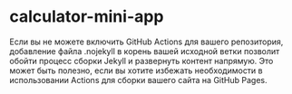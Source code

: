 # calculator-mini-app
Если вы не можете включить GitHub Actions для вашего репозитория, добавление файла .nojekyll в корень вашей исходной ветки позволит обойти процесс сборки Jekyll и развернуть контент напрямую. Это может быть полезно, если вы хотите избежать необходимости в использовании Actions для сборки вашего сайта на GitHub Pages.
